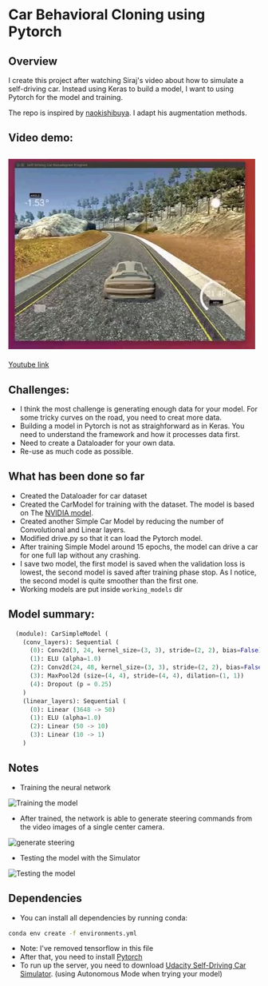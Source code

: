 # Car Behavioral Cloning using Pytorch

## Overview

I create this project after watching Siraj's video about how to simulate a self-driving car.
Instead using Keras to build a model, I want to using Pytorch for the model and training.

The repo is inspired by [naokishibuya](https://github.com/naokishibuya). I adapt his augmentation methods.

## Video demo: 
[![Screenshot](screenshot.JPG)](https://youtu.be/nJcglRrftaY)
-----
[Youtube link](https://youtu.be/nJcglRrftaY)
## Challenges:

- I think the most challenge is generating enough data for your model. For some tricky curves on the road, you need to creat more data.
- Building a model in Pytorch is not as straighforward as in Keras. You need to understand the framework and how it processes data first.
- Need to create a Dataloader for your own data.
- Re-use as much code as possible.

## What has been done so far

- Created the Dataloader for car dataset
- Created the CarModel for training with the dataset. The model is based on The [NVIDIA model](https://devblogs.nvidia.com/parallelforall/deep-learning-self-driving-cars/).
- Created another Simple Car Model by reducing the number of Convolutional and Linear layers.
- Modified drive.py so that it can load the Pytorch model.
- After training Simple Model  around 15 epochs, the model can drive a car for one full lap without any crashing. 
- I save two model, the first model is saved when the validation loss is lowest, the second model is saved after training phase stop. As I notice, the second model is quite smoother than the first one.
- Working models are put inside ```working_models``` dir

## Model summary:
```python
  (module): CarSimpleModel (
    (conv_layers): Sequential (
      (0): Conv2d(3, 24, kernel_size=(3, 3), stride=(2, 2), bias=False)
      (1): ELU (alpha=1.0)
      (2): Conv2d(24, 48, kernel_size=(3, 3), stride=(2, 2), bias=False)
      (3): MaxPool2d (size=(4, 4), stride=(4, 4), dilation=(1, 1))
      (4): Dropout (p = 0.25)
    )
    (linear_layers): Sequential (
      (0): Linear (3648 -> 50)
      (1): ELU (alpha=1.0)
      (2): Linear (50 -> 10)
      (3): Linear (10 -> 1)
    )
```  

## Notes

- Training the neural network

![Training the model](https://devblogs.nvidia.com/parallelforall/wp-content/uploads/2016/08/training-624x291.png)

- After trained, the network is able to generate steering commands from the video images of a single center camera.

![generate steering](https://devblogs.nvidia.com/parallelforall/wp-content/uploads/2016/08/inference-624x132.png)

- Testing the model with the Simulator

![Testing the model](https://camo.githubusercontent.com/e225b508bec2b7d4792856f1881ad77abc5fac7b/68747470733a2f2f63646e2d696d616765732d312e6d656469756d2e636f6d2f6d61782f313434302f312a6e6c7573615f664335426e73676e5750466e6f7637512e74696666)


## Dependencies

- You can install all dependencies by running conda:

```bash
conda env create -f environments.yml
```
- Note: I've removed tensorflow in this file
- After that, you need to install [Pytorch](pytorch.org)
- To run up the server, you need to download [Udacity Self-Driving Car Simulator](https://github.com/udacity/self-driving-car-sim). (using Autonomous Mode when trying your model)
